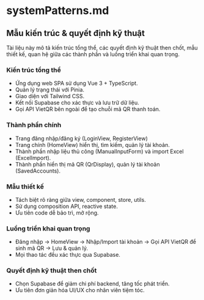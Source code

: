 # systemPatterns.md

## Mẫu kiến trúc & quyết định kỹ thuật

Tài liệu này mô tả kiến trúc tổng thể, các quyết định kỹ thuật then chốt, mẫu thiết kế, quan hệ giữa các thành phần và luồng triển khai quan trọng.

### Kiến trúc tổng thể

- Ứng dụng web SPA sử dụng Vue 3 + TypeScript.
- Quản lý trạng thái với Pinia.
- Giao diện với Tailwind CSS.
- Kết nối Supabase cho xác thực và lưu trữ dữ liệu.
- Gọi API VietQR bên ngoài để tạo chuỗi mã QR thanh toán.

### Thành phần chính

- Trang đăng nhập/đăng ký (LoginView, RegisterView)
- Trang chính (HomeView) hiển thị, tìm kiếm, quản lý tài khoản.
- Thành phần nhập liệu thủ công (ManualInputForm) và import Excel (ExcelImport).
- Thành phần hiển thị mã QR (QrDisplay), quản lý tài khoản (SavedAccounts).

### Mẫu thiết kế

- Tách biệt rõ ràng giữa view, component, store, utils.
- Sử dụng composition API, reactive state.
- Ưu tiên code dễ bảo trì, mở rộng.

### Luồng triển khai quan trọng

- Đăng nhập → HomeView → Nhập/Import tài khoản → Gọi API VietQR để sinh mã QR → Lưu & quản lý.
- Mọi thao tác đều xác thực qua Supabase.

### Quyết định kỹ thuật then chốt

- Chọn Supabase để giảm chi phí backend, tăng tốc phát triển.
- Ưu tiên đơn giản hóa UI/UX cho nhân viên tiệm tóc.
